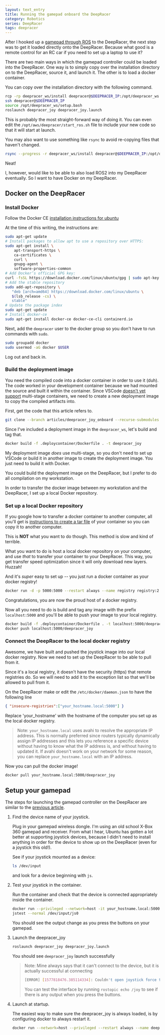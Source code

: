 ```yaml
---
layout: text_entry
title: Running the gamepad onboard the DeepRacer
category: Robotics
series: DeepRacer
tags: deepracer
---
```


After I hooked up a [gamepad through ROS](/articles/3_aws_deepracer_joy.html) to the DeepRacer, the next step was to get it loaded directly onto the DeepRacer.  Because what good is a remote control for an RC car if you need to set up a laptop to use it?

There are two main ways in which the gamepad controller could be loaded into the DeepRacer.  One way is to simply copy over the installation directory on to the DeepRacer, source it, and launch it.  The other is to load a docker container.

You can copy over the installation directory with the following command.

```bash
rcp -rp deepracer_ws/install deepracer@$DEEPRACER_IP:/opt/deepracer_ws
ssh deepracer@$DEEPRACER_IP
source /opt/deepracer_ws/setup.bash
roslaunch deepracer_joy deepracer_joy.launch
```

This is probably the most straight-forward way of doing it.  You can even edit the `/opt/aws/deepracer/start_ros.sh` file to include your new code so that it will start at launch.

You may also want to use something like `rsync` to avoid re-copying files that haven't changed.

```bash
rsync --progress -r deepracer_ws/install deepracer@$DEEPRACER_IP:/opt/deepracer_ws
```

Neat!

I, however, would like to be able to also load ROS2 into my DeepRacer eventually. So I want to have Docker on my DeepRacer.

## Docker on the DeepRacer

### Install Docker

Follow the Docker CE [installation instructions for ubuntu](https://docs.docker.com/install/linux/docker-ce/ubuntu/)

At the time of this writing, the instructions are:

```bash
sudo apt-get update
# Install packages to allow apt to use a repository over HTTPS:
sudo apt-get install \
    apt-transport-https \
    ca-certificates \
    curl \
    gnupg-agent \
    software-properties-common
# Add Docker’s official GPG key:
curl -fsSL https://download.docker.com/linux/ubuntu/gpg | sudo apt-key add -
# Add the stable repository
sudo add-apt-repository \
   "deb [arch=amd64] https://download.docker.com/linux/ubuntu \
   $(lsb_release -cs) \
   stable"
# Update the package index
sudo apt-get update
# Install docker-ce
sudo apt-get install docker-ce docker-ce-cli containerd.io
```

Next, add the `deepracer` user to the docker group so you don't have to run commands with `sudo`.

```bash
sudo groupadd docker
sudo usermod -aG docker $USER
```

Log out and back in.

### Build the deployment image

You need the compiled code into a docker container in order to use it (duh).  The code worked in your development container because we had mounted the source and built it within the container.   Since VSCode [doesn't yet support](https://github.com/microsoft/vscode-remote-release/issues/46) multi-stage containers, we need to create a new deployment image to copy the compiled artifacts into.

First, get the code that this article refers to.

```bash
git clone --branch articles/deepracer_joy_onboard --recurse-submodules https://github.com/athackst/deepracer_ws.git
```

Since I've included a deployment image in the `deepracer_ws`, let's build and tag that.

```bash
docker build -f .deploycontainer/Dockerfile . -t deepracer_joy
```

My deployment image _does_ use multi-stage, so you don't need to set up VSCode or build it in another image to create the deployment image. You just need to build it with Docker.

You could build the deployment image on the DeepRacer, but I prefer to do all compilation on my workstation.

In order to transfer the docker image between my workstation and the DeepRacer, I set up a local Docker repository.

### Set up a local Docker repository

If you google how to transfer a docker container to another computer, all you'll get is [instructions to create a tar file](https://stackoverflow.com/questions/23935141/how-to-copy-docker-images-from-one-host-to-another-without-using-a-repository) of your container so you can copy it to another computer.

This is **NOT** what you want to do though.  This method is slow and kind of terrible.

What you want to do is host a local docker repository on your computer, and use _that_ to transfer your container to your DeepRacer.  This way, you get transfer speed optimization since it will only download new layers. Huzzah!

And it's *super* easy to set up -- you just run a docker container as your docker registry!

```bash
docker run -d -p 5000:5000 --restart always --name registry registry:2
```

Congratulations, you are now the proud host of a docker registry.

Now all you need to do is build and tag any image with the prefix `localhost:5000` and you'll be able to push your image to your local registry.

```bash
docker build -f .deploycontainer/Dockerfile . -t localhost:5000/deepracer_joy
docker push localhost:5000/deepracer_joy
```

### Connect the DeepRacer to the local docker registry

Awesome, we have built and pushed the joystick image into our local docker registry. Now we need to set up the DeepRacer to be able to pull from it.

Since it's a local registry, it doesn't have the security (https) that remote registries do.  So we will need to add it to the exception list so that we'll be allowed to pull from it.

On the DeepRacer make or edit the `/etc/docker/daemon.json` to have the following line

```json
{ "insecure-registries":["your_hostname.local:5000"] }
```

Replace 'your_hostname' with the hostname of the computer you set up as the local docker registry.

> Note: `your_hostname.local` uses avahi to resolve the appropriate IP address.  This is normally preferred since routers typically dynamically assign IP addresses and this lets you reference a specific device without having to know what the IP address is, and without having to updated it.  If avahi doesn't work on your network for some reason, you can replace `your_hostname.local` with an IP address.

Now you can pull the docker image!

```bash
docker pull your_hostname.local:5000/deepracer_joy
```

## Setup your gamepad

The steps for launching the gamepad controller on the DeepRacer are similar to the [previous article](/articles/3_aws_deepracer_joy.html).

1. Find the device name of your joystick.

    Plug in your gamepad wireless dongle.  I'm using an old school X-Box 360 gamepad and receiver.  From what I hear, Ubuntu has gotten a lot better at supporting joystick devices, because I didn't need to install anything in order for the device to show up on the DeepRacer (even for a joystick this old!).

    See if your joystick mounted as a device:

    ```bash
    ls /dev/input
    ```

    and look for a device beginning with `js`.

2. Test your joystick in the container.

    Run the container and check that the device is connected appropriately inside the container.

    ```bash
    docker run --privileged --network=host -it your_hostname.local:5000/deepracer_joy bash
    jstest --normal /dev/input/js0
    ```

    You should see the output change as you press the buttons on your gamepad.

3. Launch the deepracer_joy

    ```bash
    roslaunch deepracer_joy deepracer_joy.launch
    ```

    You should see `deepracer_joy` launch successfully

    > Note: Mine always says that it can't connect to the device, but it is actually successful at connecting
    >
    > ```bash
    > [ERROR] [1577818476.385114334]: Couldn't open joystick force feedback!
    >```
    >
    > You can test the interface by running `rostopic echo /joy`  to see if there is any output when you press the buttons.

4. Launch at startup.

   The easiest way to make sure the deepracer_joy is always loaded, is by configuring docker to always restart it.

   ```bash
   docker run --network=host --privileged --restart always --name deepracer_joy your_hostname:5000/deepracer_joy bash -c "roslaunch deepracer_joy deepracer_joy.launch teleop_config:=/opt/deepracer_ws/share/deepracer_joy/config/xbox_360.yaml"
   ```

